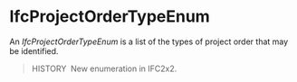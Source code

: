 # IfcProjectOrderTypeEnum

An _IfcProjectOrderTypeEnum_ is a list of the types of project order that may be identified.

> HISTORY&nbsp; New enumeration in IFC2x2.
